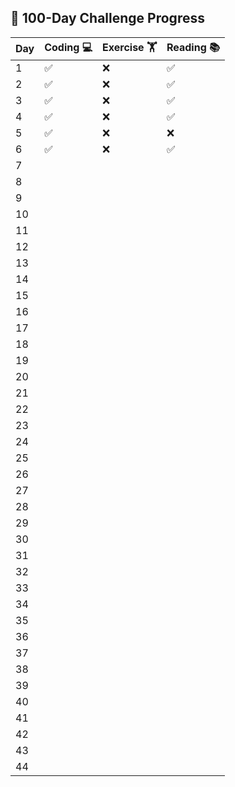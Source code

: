 ## 🧠 100-Day Challenge Progress

| Day  | Coding 💻 | Exercise 🏋️ | Reading 📚 |
|------|-----------|-------------|------------|
| 1    | ✅        | ❌          | ✅         |
| 2    | ✅        | ❌          | ✅         |
| 3    | ✅        | ❌          | ✅         |
| 4    | ✅        | ❌          | ✅         |
| 5    | ✅        | ❌          | ❌         |
| 6    | ✅        | ❌          | ✅         |
| 7    |           |             |            |
| 8    |           |             |            |
| 9    |           |             |            |
| 10   |           |             |            |
| 11   |           |             |            |
| 12   |           |             |            |
| 13   |           |             |            |
| 14   |           |             |            |
| 15   |           |             |            |
| 16   |           |             |            |
| 17   |           |             |            |
| 18   |           |             |            |
| 19   |           |             |            |
| 20   |           |             |            |
| 21   |           |             |            |
| 22   |           |             |            |
| 23   |           |             |            |
| 24   |           |             |            |
| 25   |           |             |            |
| 26   |           |             |            |
| 27   |           |             |            |
| 28   |           |             |            |
| 29   |           |             |            |
| 30   |           |             |            |
| 31   |           |             |            |
| 32   |           |             |            |
| 33   |           |             |            |
| 34   |           |             |            |
| 35   |           |             |            |
| 36   |           |             |            |
| 37   |           |             |            |
| 38   |           |             |            |
| 39   |           |             |            |
| 40   |           |             |            |
| 41   |           |             |            |
| 42   |           |             |            |
| 43   |           |             |            |
| 44   |           |